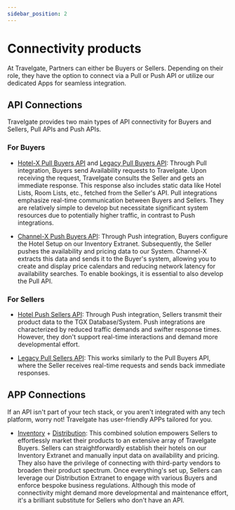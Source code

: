 ```yaml
---
sidebar_position: 2
---
```


# Connectivity products

At Travelgate, Partners can either be Buyers or Sellers. Depending on their role, they have the option to connect via a Pull or Push API or utilize our dedicated Apps for seamless integration.

## API Connections

Travelgate provides two main types of API connectivity for Buyers and Sellers, Pull APIs and Push APIs.

### For Buyers

* [Hotel-X Pull Buyers API](../apis/for-buyers/hotel-x-pull-buyers-api/quickstart.mdx) and
 [Legacy Pull Buyers API](../apis/for-buyers/legacy-pull-buyers-api/overview.mdx): Through Pull integration, Buyers send Availability requests to Travelgate. Upon receiving the request, Travelgate consults the Seller and gets an immediate response. This response also includes static data like Hotel Lists, Room Lists, etc., fetched from the Seller's API. Pull integrations emphasize real-time communication between Buyers and Sellers. They are relatively simple to develop but necessitate significant system resources due to potentially higher traffic, in contrast to Push integrations.

* [Channel-X Push Buyers API](../apis/for-buyers/channel-x-push-buyers-api/quickstart.mdx): Through Push integration, Buyers configure the Hotel Setup on our Inventory Extranet. Subsequently, the Seller pushes the availability and pricing data to our System. Channel-X extracts this data and sends it to the Buyer's system, allowing you to create and display price calendars and reducing network latency for availability searches. To enable bookings, it is essential to also develop the Pull API.

### For Sellers

* [Hotel Push Sellers API](../apis/for-sellers/hotel-push-sellers/ota-hotel-push-sellers-api/quickstart.mdx): Through Push integration, Sellers transmit their product data to the TGX Database/System. Push integrations are characterized by reduced traffic demands and swifter response times. However, they don't support real-time interactions and demand more developmental effort.

* [Legacy Pull Sellers API](../apis/for-sellers/hotel-pull-sellers-api/overview): This works similarly to the Pull Buyers API, where the Seller receives real-time requests and sends back immediate responses.

## APP Connections

If an API isn't part of your tech stack, or you aren't integrated with any tech platform, worry not! Travelgate has user-friendly APPs tailored for you.

* [Inventory](../apps/inventory/quickstart) + [Distribution](../apps/distribution/quickstart): This combined solution empowers Sellers to effortlessly market their products to an extensive array of Travelgate Buyers. Sellers can straightforwardly establish their hotels on our Inventory Extranet and manually input data on availability and pricing. They also have the privilege of connecting with third-party vendors to broaden their product spectrum. Once everything's set up, Sellers can leverage our Distribution Extranet to engage with various Buyers and enforce bespoke business regulations. Although this mode of connectivity might demand more developmental and maintenance effort, it's a brilliant substitute for Sellers who don't have an API.
